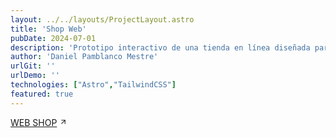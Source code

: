 ```yaml
---
layout: ../../layouts/ProjectLayout.astro
title: 'Shop Web'
pubDate: 2024-07-01
description: 'Prototipo interactivo de una tienda en línea diseñada para vender ropa, destacando una experiencia visual atractiva.'
author: 'Daniel Pamblanco Mestre'
urlGit: ''
urlDemo: ''
technologies: ["Astro","TailwindCSS"]
featured: true
---
```

 <div class="grid items-center py-4 space-y-20">
  <div class="flex flex-col space-y-5">
  <div class="group flex space-x-1 items-center">
    <a href="https://aquamarine-dragon-c33fa2.netlify.app/" class="text-xl text-neutral-700 dark:text-neutral-200 decoration-solid underline-offset-[5px] hover:underline" target="_blank">WEB SHOP</a>
    <svg
                width="13"
                height="13"
                stroke="currentColor"
                stroke-width="2"
                class="lucide-icon lucide lucide-arrow-up-right opacity-50 duration-200 group-hover:translate-x-[1.5px] group-hover:opacity-100 font-semibold stroke-neutral-700 dark:stroke-neutral-100"
                xmlns="http://www.w3.org/2000/svg"
                viewBox="0 0 24 24"
                fill="none"
                stroke-linecap="round"
                stroke-linejoin="round"
                ><path d="M7 7h10v10"></path><path d="M7 17 17 7"></path></svg>
    </div>
    </div>
    </div>